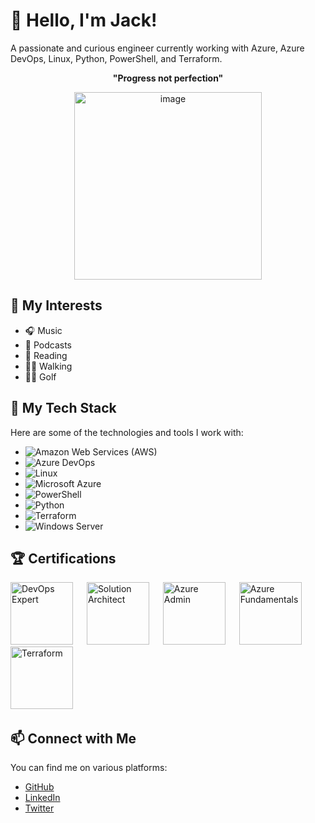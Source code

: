 # 👋 Hello, I'm Jack!
A passionate and curious engineer currently working with Azure, Azure DevOps, Linux, Python, PowerShell, and Terraform.


<div style='text-align: center;'>
<p style='text-align: center;'><strong>"Progress not perfection"</strong></p>
<img src="https://github.com/juddlestone/juddlestone/assets/45743461/7eab3466-79fa-41d8-8ac1-402d07cd804c" alt="image" style="width:300px;height:auto;">
</div>


## 🚀 My Interests
- 🎧 Music
- 🫛 Podcasts
- 📖 Reading
- 🚶‍♂️ Walking
- 🏌️‍♂️ Golf

## 💼 My Tech Stack

Here are some of the technologies and tools I work with:
- ![Amazon Web Services (AWS)](https://img.shields.io/badge/AWS-232F3E?style=for-the-badge&logo=amazonaws&logoColor=white)
- ![Azure DevOps](https://img.shields.io/badge/Azure%20DevOps-0078D7?style=for-the-badge&logo=Azure%20DevOps&logoColor=white)
- ![Linux](https://img.shields.io/badge/Linux-FCC624?style=for-the-badge&logo=linux&logoColor=black)
- ![Microsoft Azure](https://img.shields.io/badge/Microsoft%20Azure-0089D6?style=for-the-badge&logo=Microsoft%20Azure&logoColor=white)
- ![PowerShell](https://img.shields.io/badge/PowerShell-5391FE?style=for-the-badge&logo=PowerShell&logoColor=white)
- ![Python](https://img.shields.io/badge/Python-3776AB?style=for-the-badge&logo=python&logoColor=white)
- ![Terraform](https://img.shields.io/badge/Terraform-623CE4?style=for-the-badge&logo=Terraform&logoColor=white)
- ![Windows Server](https://img.shields.io/badge/Windows%20Server-0078D7?style=for-the-badge&logo=Windows&logoColor=white)

## 🏆 Certifications
<img src="https://images.credly.com/size/340x340/images/c3ab66f8-5d59-4afa-a6c2-0ba30a1989ca/CERT-Expert-DevOps-Engineer-600x600.png" alt="DevOps Expert" width="100" height="100"/> &emsp;
<img src="https://images.credly.com/size/680x680/images/987adb7e-49be-4e24-b67e-55986bd3fe66/azure-solutions-architect-expert-600x600.png"  alt="Solution Architect" width="100" height="100"/> &emsp;
<img src="https://images.credly.com/size/340x340/images/336eebfc-0ac3-4553-9a67-b402f491f185/azure-administrator-associate-600x600.png" alt="Azure Admin" width="100" height="100"/> &emsp;
<img src="https://images.credly.com/size/340x340/images/be8fcaeb-c769-4858-b567-ffaaa73ce8cf/image.png" alt="Azure Fundamentals" width="100" height="100"/> &emsp;
<img src="https://images.credly.com/size/340x340/images/99289602-861e-4929-8277-773e63a2fa6f/image.png" alt="Terraform" width="100" height="100"/> &emsp;

## 📫 Connect with Me

You can find me on various platforms:

- [GitHub](https://github.com/juddlestone)
- [LinkedIn](https://linkedin.com/in/jackth)
- [Twitter](https://twitter.com/juddlestone)





